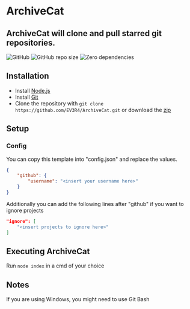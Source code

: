 # ArchiveCat
## ArchiveCat will clone and pull starred git repositories.
![GitHub](https://img.shields.io/github/license/EV3R4/ArchiveCat)
![GitHub repo size](https://img.shields.io/github/repo-size/EV3R4/ArchiveCat)
![Zero dependencies](https://img.shields.io/badge/dependencies-0-success)

## Installation
* Install [Node.js](https://nodejs.org/)
* Install [Git](https://git-scm.com/)
* Clone the repository with `git clone https://github.com/EV3R4/ArchiveCat.git` or download the [zip](https://github.com/EV3R4/ArchiveCat/archive/master.zip)

## Setup
### Config
You can copy this template into "config.json" and replace the values.
```json
{
    "github": {
        "username": "<insert your username here>"
    }
}
```
Additionally you can add the following lines after "github" if you want to ignore projects
```json
"ignore": [
    "<insert projects to ignore here>"
]
```

## Executing ArchiveCat
Run `node index` in a cmd of your choice

## Notes
If you are using Windows, you might need to use Git Bash
